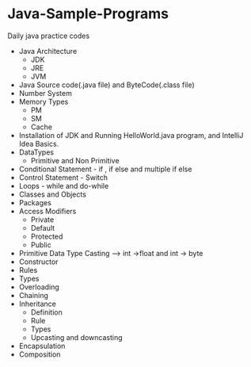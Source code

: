 # Java-Sample-Programs
Daily java practice codes
- Java Architecture
  - JDK
  - JRE
  - JVM
- Java Source code(.java file) and ByteCode(.class file)
- Number System
- Memory Types 
  - PM
  - SM
  - Cache
- Installation of JDK and Running HelloWorld.java program, and IntelliJ Idea Basics.
- DataTypes
  - Primitive and Non Primitive
- Conditional Statement - if , if else and multiple if else
- Control Statement - Switch
- Loops - while and do-while
- Classes and Objects
- Packages
- Access Modifiers
  - Private
  - Default
  - Protected
  - Public
 - Primitive Data Type Casting --> int ->float and int -> byte
 - Constructor
  - Rules
  - Types
  - Overloading
  - Chaining
- Inheritance 
  - Definition
  - Rule
  - Types
  - Upcasting and downcasting
- Encapsulation
- Composition

